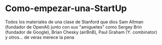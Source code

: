 # Como-empezar-una-StartUp
Todos los materiales de una clase de Stanford que dios Sam Altman (fundador de OpenAI) junto con sus "amiguetes" como Sergey Brin (fundador de Google), Brian Chesky (airBnB), Paul Graham (Y. combinator) y otros... de veras merece la pena
